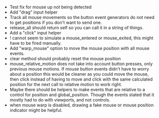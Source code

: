 * Test fix for mouse up not being detected
* Add "drag" input helper
* Track all mouse movements so the button event generators do not need to get positions if you don't want to send one.
* release_all should return self so you can call it in a string of things.
* Add a "click" input helper
* ! cannot seem to simulate a mouse_entered or mouse_exited, this might have to be fired manually.
* Add "warp_mouse" option to move the mouse position with all mouse events.
* clear method should probably reset the mouse position
* mouse_relative_motion does not take into account button presses, only previous mouse motions.  If mouse button events didn't have to worry about a position this would be cleaner as you could move the mouse, then click instead of having to move and click with the same calculated position for the next call to relative motion to work right.
* Maybe there should be helpers to make events that are relative to a control for position and global_position.  Though the events stated that it mostly had to do with viewports, and not controls.
* when mouse warp is disabled, drawing a fake mouse or mouse position indicator might be helpful.